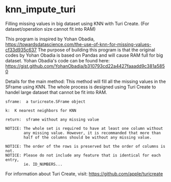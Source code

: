 # knn_impute_turi
Filling missing values in big dataset using KNN with Turi Create. (For dataset/operation size cannot fit into RAM)

This program is inspired by Yohan Obadia, https://towardsdatascience.com/the-use-of-knn-for-missing-values-cf33d935c637
The purpose of building this program is that the original codes by Yohan Obadia is based on Pandas and will cause RAM full for big dataset. Yohan Obadia's code can be found here: https://gist.github.com/YohanObadia/b310793cd22a4427faaadd9c381a5850

Details for the main method:
This method will fill all the missing values in the SFrame using 
    KNN. The whole process is designed using Turi Create to handel large
    dataset that cannot be fit into RAM.
    
    sframe:  a turicreate.SFrame object
    
    k:  K nearest neighbors for KNN
    
    return:  sframe without any missing value
    
    NOTICE: The whole set is required to have at least one column without
            any missing value. However, it is recommanded that more than 
            half of the columns should be without any missing value.
            
    NOTICE: The order of the rows is preserved but the order of columns is not.
    NOTICE: Please do not include any feature that is identical for each entry,
            ie. ID_NUMBERS...
            
For information about Turi Create, visit: https://github.com/apple/turicreate
